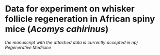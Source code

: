 # Data for experiment on whisker follicle regeneration in African spiny mice (_Acomys cahirinus_)

*the manuscript with the attached data is currently accepted in npj Regenerative Medicine*
